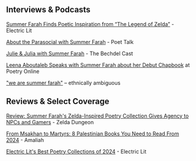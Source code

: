 ## Interviews & Podcasts

[Summer Farah Finds Poetic Inspiration from “The Legend of Zelda”](https://electricliterature.com/summer-farah-finds-poetic-inspiration-from-the-legend-of-zelda/) - Electric Lit 

[About the Parasocial with Summer Farah](https://podcasts.apple.com/us/podcast/2-poet-talk-about-the-parasocial-featuring-summer-farah/id1749089614?i=1000660248583) - Poet Talk

[Julie & Julia with Summer Farah](https://www.iheart.com/podcast/105-the-bechdel-cast-30089535/episode/julie-julia-with-summer-farah-158868453/) - The Bechdel Cast 

[Leena Aboutaleb Speaks with Summer Farah about her Debut Chapbook](https://poetry.onl/read/summer-leena-2) at Poetry Online

["we are summer farah"](https://www.ethnicallyambiguouspod.com/podcasts/we-are-summer-farah.html) – ethnically ambiguous

## Reviews & Select Coverage
[Review: Summer Farah's Zelda-Inspired Poetry Collection Gives Agency to NPCs and Gamers](https://www.zeldadungeon.net/review-summer-farahs-zelda-inspired-poetry-collection-gives-agency-to-npcs-and-gamers/) - Zelda Dungeon

[From Msakhan to Martyrs: 8 Palestinian Books You Need to Read From 2024](https://www.amaliah.com/post/69988/palestinian-books-need-read-this-year) - Amaliah

[Electric Lit's Best Poetry Collections of 2024](https://electricliterature.com/electric-lits-best-poetry-collections-of-2024/) - Electric Lit 
